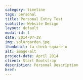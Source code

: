 ```yaml
---
category: timeline
tags: personal
title: Personal Entry Test
subtitle: Website Design
layout: default
modal-id: 1
date: 2014-07-18
img: solargarden.jpg
thumbnail: fa-check-square-o
alt: image-alt
project-date: April 2014
client: Start Bootstrap
description: Personal Description
href:
---
```

